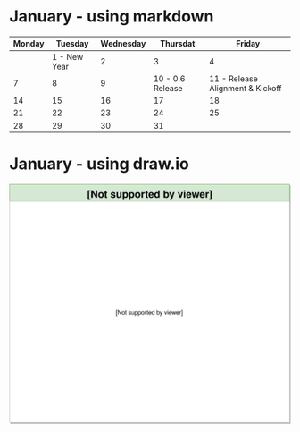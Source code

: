 # January - using markdown
|Monday|Tuesday|Wednesday|Thursdat|Friday|
|---|---|---|---|---|
|   |1 - New Year| 2  | 3  | 4  |
| 7 | 8 | 9 | 10 - 0.6 Release |11 - Release Alignment & Kickoff |
| 14 | 15 | 16 | 17 | 18 |
| 21 | 22 | 23 | 24 | 25 |
| 28 | 29 | 30 | 31 |   |
# January - using draw.io
![](calendar.svg)

